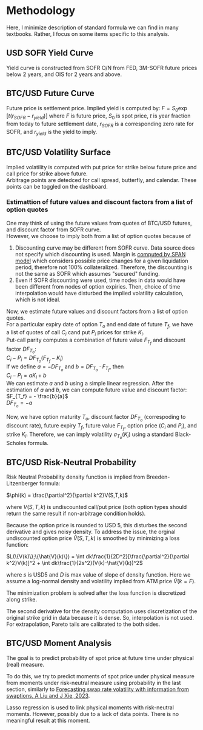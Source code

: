 # Methodology
Here, I minimize description of standard formula we can find in many textbooks. Rather, I focus on some items specific to this analysis.

## USD SOFR Yield Curve
Yield curve is constructed from SOFR O/N from FED, 3M-SOFR future prices below 2 years, and OIS for 2 years and above. 

## BTC/USD Future Curve
Future price is settlement price. Implied yield is computed by: 
$F = S_0 \exp[t(r_{SOFR}-r_{yield})]$
where $F$ is future price, $S_0$ is spot price, $t$ is year fraction from today to future settlement date, $r_{SOFR}$ is a corresponding zero rate for SOFR, and $r_{yield}$ is the yield to imply.

## BTC/USD Volatility Surface
Implied volatility is computed with put price for strike below future price and call price for strike above future.  
Arbitrage points are detedced for call spread, butterfly, and calendar. These points can be toggled on the dashboard.

### Estimattion of future values and discount factors from a list of option quotes
One may think of using the future values from quotes of BTC/USD futures, and discount factor from SOFR curve.  
However, we choose to imply both from a list of option quotes because of  
1. Discounting curve may be different from SOFR curve. Data source does not specify which discounting is used. Margin is [computed by SPAN model](https://www.cmegroup.com/trading/cryptocurrency-indices/cme-options-bitcoin-futures-frequently-asked-questions.html) which considers possible price changes for a given liquidation period, therefore not 100% collateralized. Therefore, the discounting is not the same as SOFR which assumes "sucured" funding.
2. Even if SOFR discounting were used, time nodes in data would have been different from nodes of option expiries. Then, choice of time interpolation would have disturbed the implied volatility calculation, which is not ideal.  

Now, we estimate future values and discount factors from a list of option quotes.  
For a particular expiry date of option $T_o$ and end date of future $T_f$, we have a list of quotes of call $C_i$ cand put $P_i$ prices for strike $K_i$.  
Put-call parity computes a combination of future value $F_{T_f}$ and discount factor $DF_{T_o}$:  
$C_i - P_i = DF_{T_o} (F_{T_f} - K_i)$  
If we define $a = -DF_{T_o}$ and $b = DF_{T_o} \cdot F_{T_f}$, then  
$C_i - P_i = a K_i + b$  
We can estimate $a$ and $b$ using a simple linear regression. After the estimation of $a$ and $b$, we can compute future value and discount factor:  
$F_{T_f} = - \frac{b}{a}$  
$DF_{T_o} = -a$  
  
Now, we have option maturity $T_o$, discount factor $DF_{T_o}$ (correspoding to discount rate), future expiry $T_f$, future value $F_{T_f}$, option price ($C_i$ and $P_i$), and strike $K_i$. Therefore, we can imply volatility $\sigma_{T_o}(K_i)$ using a standard Black-Scholes formula.

## BTC/USD Risk-Neutral Probability
Risk Neutral Probability density function is implied from Breeden-Litzenberger formula:

$\phi(k) = \frac{\partial^2}{\partial k^2}V(S,T,k)$

where $V(S,T,k)$ is undiscounted call/put price (both option types should return the same result if non-arbitrage condition holds).  


Because the option price is rounded to USD 5, this disturbes the second derivative and gives noisy density.
To address the issue, the orginal undiscounted option price $\hat{V}(S,T,k)$ is smoothed by minimizing a loss function:  

$L(\{V(k)\};\{\hat{V}(k)\}) = \int dk\frac{1}{2D^2}[\frac{\partial^2}{\partial k^2}V(k)]^2 + \int dk\frac{1}{2s^2}(V(k)-\hat{V}(k))^2$
  
where $s$ is USD5 and $D$ is max value of slope of density function. Here we assume a log-normal density and volatility implied from ATM price $\hat{V}(k=F)$.

The minimization problem is solved after the loss function is discretized along strike.  

The second derivative for the density computation uses discretization of the original strike grid in data because it is dense.  So, interpolation is not used.  For extrapolation, Pareto tails are calibrated to the both sides.


## BTC/USD Moment Analysis
The goal is to predict probability of spot price at future time under physical (real) measure.  

To do this, we try to predict moments of spot price under physical measure from moments under risk-neutral measure using probability in the last section, similarly to [Forecasting swap rate volatility with information from swaptions, A Liu and J Xie, 2023](https://www.bis.org/publ/work1068.pdf).  

Lasso regression is used to link physical moments with risk-neutral moments. However, possibly due to a lack of data points. There is no meaningful result at this moment.  
